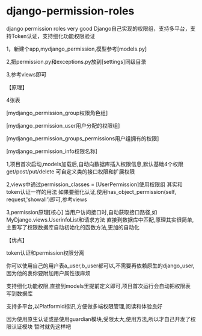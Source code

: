# django-permission-roles
django permission roles very good
Django自己实现的权限组，支持多平台，支持Token认证，支持细化功能权限验证

1，新建个app,mydjango_permission,模型参考[models.py]

2,把permission.py和exceptions.py放到[settings]同级目录

3,参考views即可  





【原理】

4张表

[mydjango_permission_group权限角色组]

[mydjango_permission_user用户分配的权限组]

[mydjango_permission_groups_permissions用户组拥有的权限]

[mydjango_permission_info权限名称]


1,项目首次启动,models加载后,自动向数据库插入权限信息,默认基础4个权限get/post/put/delete
可自定义类的接口权限和扩展权限


2,views中通过permission_classes = [UserPermission]使用权限组
其实和token认证一样的用法
如果要细化认证,使用has_object_permission(self, request,'showall')即可,参考views


3,permission原理[核心]
当用户访问接口时,自动获取接口路径,如MyDjango.views.UserinfoList和请求方法
直接到数据库中匹配,原理其实很简单,主要写了权限数据库自动初始化的函数方法,更加的自动化


【优点】

token认证和permission权限分离

你可以使用自己的用户表a_user,b_user都可以,不需要再依赖原生的django_user,因为他的表你要附加用户属性很麻烦


支持细化功能权限,直接到models里提前定义即可,项目首次运行会自动把权限表写到数据库


支持多平台,以Platformid标识,方便做多端权限管理,阅读和体验良好


因为使用原生认证或是使用guardian模块,受限太大,使用方法,所以才自己开发了权限认证模块
暂时就先这样吧

